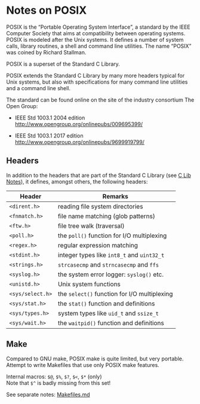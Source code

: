 # Notes on POSIX

POSIX is the “Portable Operating System Interface”,
a standard by the IEEE Computer Society that aims
at compatibility between operating systems. POSIX
is modeled after the Unix systems. It defines a
number of system calls, library routines, a shell
and command line utilities.
The name “POSIX” was coined by Richard Stallman.

POSIX is a superset of the Standard C Library.

POSIX extends the Standard C Library by many more
headers typical for Unix systems, but also with
specifications for many command line utilities
and a command line shell.

The standard can be found online on the site of
the industry consortium The Open Group:

- IEEE Std 1003.1 2004 edition  
<http://www.opengroup.org/onlinepubs/009695399/>

- IEEE Std 1003.1 2017 edition  
<http://www.opengroup.org/onlinepubs/9699919799/>

## Headers

In addition to the headers that are part of the
Standard C Library (see [C Lib Notes](./CLib.md)),
it defines, amongst others, the following headers:

|Header|Remarks|
|------|-------|
|`<dirent.h>`|reading file system directories|
|`<fnmatch.h>`|file name matching (glob patterns)|
|`<ftw.h>`|file tree walk (traversal)|
|`<poll.h>`|the `poll()` function for I/O multiplexing|
|`<regex.h>`|regular expression matching|
|`<stdint.h>`|integer types like `int8_t` and `uint32_t`|
|`<strings.h>`|`strcasecmp` and `strncasecmp` and `ffs`|
|`<syslog.h>`|the system error logger: `syslog()` etc.|
|`<unistd.h>`|Unix system functions|
|`<sys/select.h>`|the `select()` function for I/O multiplexing|
|`<sys/stat.h>`|the `stat()` function and definitions|
|`<sys/types.h>`|system types like `uid_t` and `ssize_t`|
|`<sys/wait.h>`|the `waitpid()` function and definitions|

## Make

Compared to GNU make, POSIX make is quite limited,
but very portable. Attempt to write Makefiles that
use only POSIX make features.

Internal macros: `$@`, `$%`, `$?`, `$<`, `$*` (only)  
Note that `$^` is badly missing from this set!

See separate notes: [Makefiles.md](./Makefiles.md)
